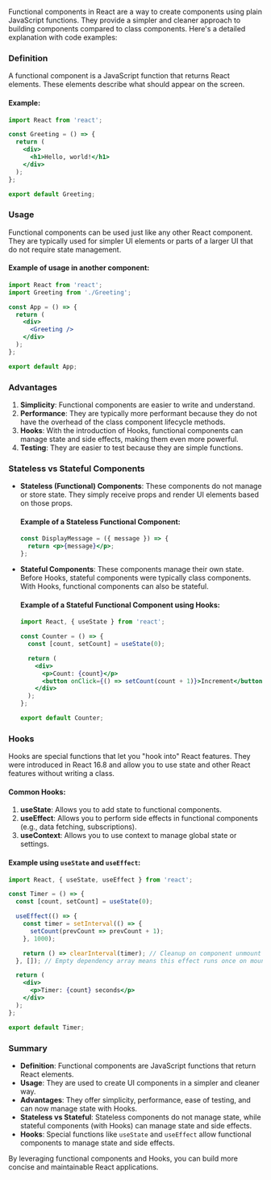 Functional components in React are a way to create components using plain JavaScript functions. They provide a simpler and cleaner approach to building components compared to class components. Here's a detailed explanation with code examples:

### Definition
A functional component is a JavaScript function that returns React elements. These elements describe what should appear on the screen.

#### Example:
```jsx
import React from 'react';

const Greeting = () => {
  return (
    <div>
      <h1>Hello, world!</h1>
    </div>
  );
};

export default Greeting;
```

### Usage
Functional components can be used just like any other React component. They are typically used for simpler UI elements or parts of a larger UI that do not require state management.

#### Example of usage in another component:
```jsx
import React from 'react';
import Greeting from './Greeting';

const App = () => {
  return (
    <div>
      <Greeting />
    </div>
  );
};

export default App;
```

### Advantages
1. **Simplicity**: Functional components are easier to write and understand.
2. **Performance**: They are typically more performant because they do not have the overhead of the class component lifecycle methods.
3. **Hooks**: With the introduction of Hooks, functional components can manage state and side effects, making them even more powerful.
4. **Testing**: They are easier to test because they are simple functions.

### Stateless vs Stateful Components

- **Stateless (Functional) Components**: These components do not manage or store state. They simply receive props and render UI elements based on those props.

  #### Example of a Stateless Functional Component:
  ```jsx
  const DisplayMessage = ({ message }) => {
    return <p>{message}</p>;
  };
  ```

- **Stateful Components**: These components manage their own state. Before Hooks, stateful components were typically class components. With Hooks, functional components can also be stateful.

  #### Example of a Stateful Functional Component using Hooks:
  ```jsx
  import React, { useState } from 'react';

  const Counter = () => {
    const [count, setCount] = useState(0);

    return (
      <div>
        <p>Count: {count}</p>
        <button onClick={() => setCount(count + 1)}>Increment</button>
      </div>
    );
  };

  export default Counter;
  ```

### Hooks
Hooks are special functions that let you "hook into" React features. They were introduced in React 16.8 and allow you to use state and other React features without writing a class.

#### Common Hooks:
1. **useState**: Allows you to add state to functional components.
2. **useEffect**: Allows you to perform side effects in functional components (e.g., data fetching, subscriptions).
3. **useContext**: Allows you to use context to manage global state or settings.

#### Example using `useState` and `useEffect`:
```jsx
import React, { useState, useEffect } from 'react';

const Timer = () => {
  const [count, setCount] = useState(0);

  useEffect(() => {
    const timer = setInterval(() => {
      setCount(prevCount => prevCount + 1);
    }, 1000);

    return () => clearInterval(timer); // Cleanup on component unmount
  }, []); // Empty dependency array means this effect runs once on mount

  return (
    <div>
      <p>Timer: {count} seconds</p>
    </div>
  );
};

export default Timer;
```

### Summary
- **Definition**: Functional components are JavaScript functions that return React elements.
- **Usage**: They are used to create UI components in a simpler and cleaner way.
- **Advantages**: They offer simplicity, performance, ease of testing, and can now manage state with Hooks.
- **Stateless vs Stateful**: Stateless components do not manage state, while stateful components (with Hooks) can manage state and side effects.
- **Hooks**: Special functions like `useState` and `useEffect` allow functional components to manage state and side effects.

By leveraging functional components and Hooks, you can build more concise and maintainable React applications.
